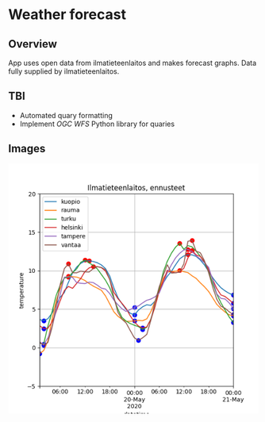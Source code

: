 # Weather forecast

## Overview

App uses open data from ilmatieteenlaitos and makes forecast graphs. Data fully supplied by ilmatieteenlaitos.

## TBI

* Automated quary formatting
* Implement _OGC WFS_ Python library for quaries

## Images

![forecast](./images/f1.png)
